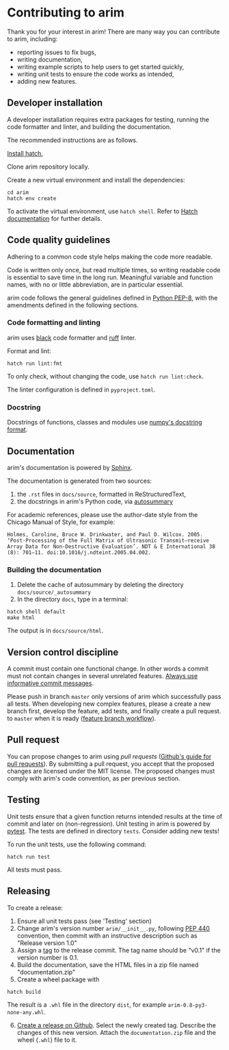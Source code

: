 # Contributing to arim

Thank you for your interest in arim!
There are many way you can contribute to arim, including:

- reporting issues to fix bugs,
- writing documentation,
- writing example scripts to help users to get started quickly,
- writing unit tests to ensure the code works as intended,
- adding new features.

## Developer installation

A developer installation requires extra packages for testing, running the code formatter and linter, and building the documentation.

The recommended instructions are as follows.

[Install hatch.](https://hatch.pypa.io/latest/install/)

Clone arim repository locally.

Create a new virtual environment and install the dependencies:

```
cd arim
hatch env create
```

To activate the virtual environment, use `hatch shell`. Refer to [Hatch documentation](https://hatch.pypa.io/latest/intro/) for further details.


## Code quality guidelines

Adhering to a common code style helps making the code more readable.

Code is written only once, but read multiple times, so writing readable code is essential to save time in the long run.
Meaningful variable and function names, with no or little abbreviation, are in particular essential.

arim code follows the general guidelines defined in [Python PEP-8](https://www.python.org/dev/peps/pep-0008/), with the amendments defined in the following sections.

### Code formatting and linting

arim uses [black](https://black.readthedocs.io/en/stable/) code formatter and [ruff](https://docs.astral.sh/ruff/) linter.

Format and lint:
```
hatch run lint:fmt
```
To only check, without changing the code, use `hatch run lint:check`.

The linter configuration is defined in `pyproject.toml`.


### Docstring

Docstrings of functions, classes and modules use [numpy's docstring format](https://numpydoc.readthedocs.io/en/latest/format.html).

## Documentation

arim's documentation is powered by [Sphinx](http://sphinx-doc.org/).

The documentation is generated from two sources:

1. the ``.rst`` files in ``docs/source``, formatted in ReStructuredText,
2. the docstrings in arim's Python code, via [autosummary](https://www.sphinx-doc.org/en/master/usage/extensions/autosummary.html)

For academic references, please use the author-date style from the Chicago Manual of Style, for example:

    Holmes, Caroline, Bruce W. Drinkwater, and Paul D. Wilcox. 2005. ‘Post-Processing of the Full Matrix of Ultrasonic Transmit–receive Array Data for Non-Destructive Evaluation’. NDT & E International 38 (8): 701–11. doi:10.1016/j.ndteint.2005.04.002.

### Building the documentation

1. Delete the cache of autosummary by deleting the directory ``docs/source/_autosummary``
2. In the directory ``docs``, type in a terminal:
```
hatch shell default
make html
```

The output is in ``docs/source/html``.

## Version control discipline

A commit must contain one functional change. In other words a commit must not contain changes in several unrelated features.
[Always use informative commit messages](https://wiki.openstack.org/wiki/GitCommitMessages).

Please push in branch ``master`` only versions of arim which successfully pass all tests. When developing new complex features, please a create a new branch first, develop the feature, add tests, and finally create a pull request. to ``master`` when it is ready ([feature branch workflow](https://www.atlassian.com/git/tutorials/comparing-workflows/feature-branch-workflow)).

## Pull request

You can propose changes to arim using *pull requests* ([Github's guide for pull requests](https://help.github.com/en/github/collaborating-with-issues-and-pull-requests/proposing-changes-to-your-work-with-pull-requests)).
By submitting a pull request, you accept that the proposed changes are licensed under the MIT license.
The proposed changes must comply with arim's code convention, as per previous section.

## Testing

Unit tests ensure that a given function returns intended results at the time of commit and later on (non-regression).
Unit testing in arim is powered by [pytest](https://docs.pytest.org).
The tests are defined in directory ``tests``. Consider adding new tests!

To run the unit tests, use the following command:

```
hatch run test
```
All tests must pass.

## Releasing

To create a release:

1. Ensure all unit tests pass (see 'Testing' section)
2. Change arim's version number ``arim/__init__.py``, following [PEP 440](https://www.python.org/dev/peps/pep-0440/) convention, then commit with an instructive description such as "Release version 1.0"
3. Assign a [tag](https://git-scm.com/book/en/v2/Git-Basics-Tagging) to the release commit. The tag name should be "v0.1" if the version number is 0.1.
4. Build the documentation, save the HTML files in a zip file named "documentation.zip"
5. Create a wheel package with 

```
hatch build
```

The result is a `.whl` file in the directory ``dist``, for example ``arim-0.8-py3-none-any.whl``.

6. [Create a release on Github](https://help.github.com/en/github/administering-a-repository/managing-releases-in-a-repository). Select the newly created tag. Describe the changes of this new version. Attach the ``documentation.zip`` file and the wheel (`.whl`) file to it.
